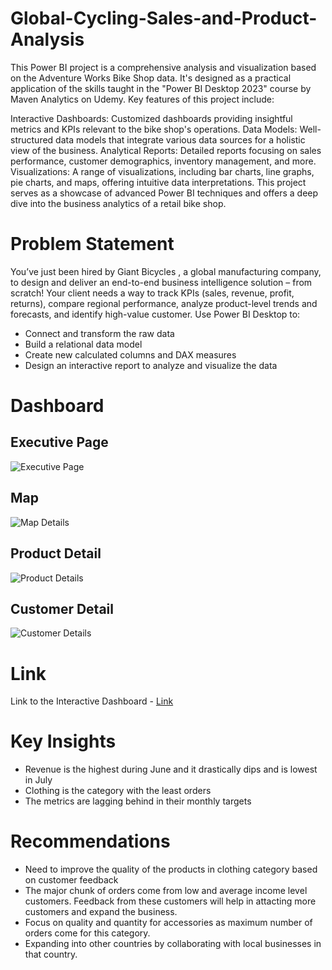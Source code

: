# Global-Cycling-Sales-and-Product-Analysis

This Power BI project is a comprehensive analysis and visualization based on the Adventure Works Bike Shop data. It's designed as a practical application of the skills taught in the "Power BI Desktop 2023" course by Maven Analytics on Udemy. Key features of this project include:

Interactive Dashboards: Customized dashboards providing insightful metrics and KPIs relevant to the bike shop's operations.
Data Models: Well-structured data models that integrate various data sources for a holistic view of the business.
Analytical Reports: Detailed reports focusing on sales performance, customer demographics, inventory management, and more.
Visualizations: A range of visualizations, including bar charts, line graphs, pie charts, and maps, offering intuitive data interpretations.
This project serves as a showcase of advanced Power BI techniques and offers a deep dive into the business analytics of a retail bike shop.

# Problem Statement

You’ve just been hired by Giant Bicycles , a global manufacturing company, to design and deliver an end-to-end business intelligence solution – from scratch!
Your client needs a way to track KPIs (sales, revenue, profit, returns), compare regional performance, analyze product-level trends and forecasts, and identify high-value customer.
Use Power BI Desktop to:

- Connect and transform the raw data
- Build a relational data model
- Create new calculated columns and DAX measures
- Design an interactive report to analyze and visualize the data

# Dashboard

## Executive Page

![Executive Page](https://github.com/rajsaurav/Global-Cycling-Manufacturer-Analysis/assets/35574674/fc810648-beed-4ba7-8719-b9ac769e3afe)


## Map 

![Map Details](https://github.com/rajsaurav/Global-Cycling-Manufacturer-Analysis/assets/35574674/65135727-1756-4764-b271-274491064128)


## Product Detail

![Product Details](https://github.com/rajsaurav/Global-Cycling-Manufacturer-Analysis/assets/35574674/e6fc5f12-ad0a-459b-82a4-f4225eedafb8)


## Customer Detail

![Customer Details](https://github.com/rajsaurav/Global-Cycling-Manufacturer-Analysis/assets/35574674/c211f31c-f3f8-4222-9491-17c4aab6ee74)

# Link

Link to the Interactive Dashboard - [Link](https://www.novypro.com/project/cycling-manufacturer-product-insights--customer-details-power-bi)

# Key Insights
- Revenue is the highest during June and it drastically dips and is lowest in July
- Clothing is the category with the least orders
- The metrics are lagging behind in their monthly targets

# Recommendations
- Need to improve the quality of the products in clothing category based on customer feedback
- The major chunk of orders come from low and average income level customers. Feedback from these customers will help in attacting more customers and expand the business. 
- Focus on quality and quantity for accessories as maximum number of orders come for this category.
- Expanding into other countries by collaborating with local businesses in that country. 
  


